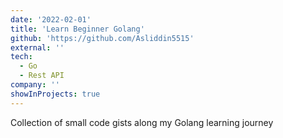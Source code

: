 ```yaml
---
date: '2022-02-01'
title: 'Learn Beginner Golang'
github: 'https://github.com/Asliddin5515'
external: ''
tech:
  - Go
  - Rest API
company: ''
showInProjects: true
---
```


Collection of small code gists along my Golang learning journey
